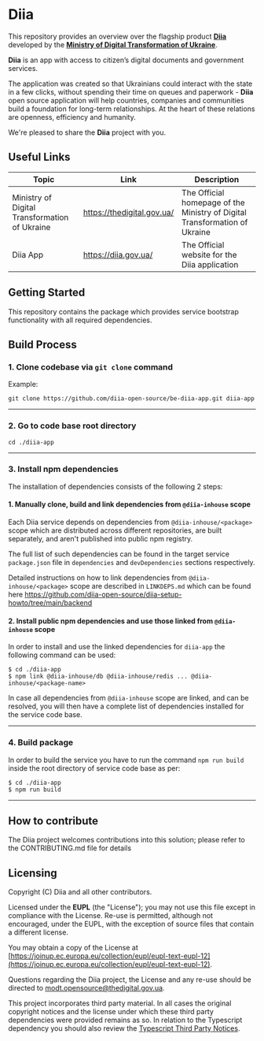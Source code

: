 # Diia

This repository provides an overview over the flagship product [**Diia**](https://diia.gov.ua/) developed by the [**Ministry of Digital Transformation of Ukraine**](https://thedigital.gov.ua/).

**Diia** is an app with access to citizen’s digital documents and government services.

The application was created so that Ukrainians could interact with the state in a few clicks, without spending their time on queues and paperwork - **Diia** open source application will help countries, companies and communities build a foundation for long-term relationships. At the heart of these relations are openness, efficiency and humanity.

We're pleased to share the **Diia** project with you.

## Useful Links

| Topic                                         | Link                       | Description                                                                |
| --------------------------------------------- | -------------------------- | -------------------------------------------------------------------------- |
| Ministry of Digital Transformation of Ukraine | https://thedigital.gov.ua/ | The Official homepage of the Ministry of Digital Transformation of Ukraine |
| Diia App                                      | https://diia.gov.ua/       | The Official website for the Diia application                              |

## Getting Started

This repository contains the package which provides service bootstrap functionality with all required dependencies.

## Build Process

### **1. Clone codebase via `git clone` command**

Example:

```
git clone https://github.com/diia-open-source/be-diia-app.git diia-app
```

---

### **2. Go to code base root directory**

```
cd ./diia-app
```

---

### **3. Install npm dependencies**

The installation of dependencies consists of the following 2 steps:

#### **1. Manually clone, build and link dependencies from `@diia-inhouse` scope**

Each Diia service depends on dependencies from `@diia-inhouse/<package>` scope which are distributed across different repositories, are built separately, and aren't published into public npm registry.

The full list of such dependencies can be found in the target service `package.json` file in `dependencies` and `devDependencies` sections respectively.

Detailed instructions on how to link dependencies from `@diia-inhouse/<package>` scope are described in `LINKDEPS.md` which can be found here
https://github.com/diia-open-source/diia-setup-howto/tree/main/backend

#### **2. Install public npm dependencies and use those linked from `@diia-inhouse` scope**

In order to install and use the linked dependencies for `diia-app` the following command can be used:

```
$ cd ./diia-app
$ npm link @diia-inhouse/db @diia-inhouse/redis ... @diia-inhouse/<package-name>
```

In case all dependencies from `@diia-inhouse` scope are linked, and can be resolved, you will then have a complete list of dependencies installed for the service code base.

---

### **4. Build package**

In order to build the service you have to run the command `npm run build` inside the root directory of service code base as per:

```
$ cd ./diia-app
$ npm run build
```

---

## How to contribute

The Diia project welcomes contributions into this solution; please refer to the CONTRIBUTING.md file for details

## Licensing

Copyright (C) Diia and all other contributors.

Licensed under the **EUPL** (the "License"); you may not use this file except in compliance with the License. Re-use is permitted, although not encouraged, under the EUPL, with the exception of source files that contain a different license.

You may obtain a copy of the License at [https://joinup.ec.europa.eu/collection/eupl/eupl-text-eupl-12](https://joinup.ec.europa.eu/collection/eupl/eupl-text-eupl-12).

Questions regarding the Diia project, the License and any re-use should be directed to [modt.opensource@thedigital.gov.ua](mailto:modt.opensource@thedigital.gov.ua).

This project incorporates third party material. In all cases the original copyright notices and the license under which these third party dependencies were provided remains as so. In relation to the Typescript dependency you should also review the [Typescript Third Party Notices](
https://github.com/microsoft/TypeScript/blob/9684ba6b0d73c37546ada901e5d0a5324de7fc1d/ThirdPartyNoticeText.txt).
